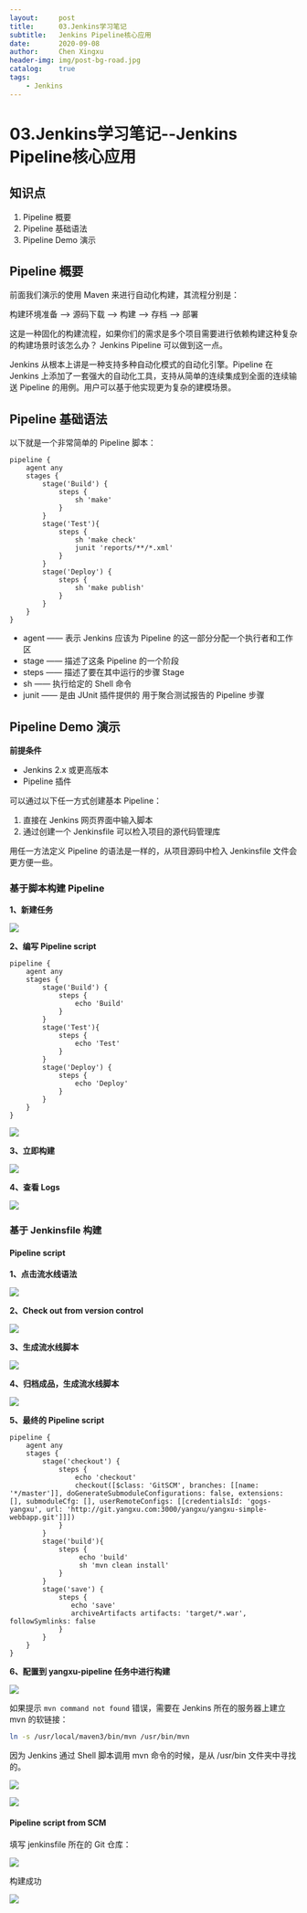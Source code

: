 ```yaml
---
layout:     post
title:      03.Jenkins学习笔记
subtitle:   Jenkins Pipeline核心应用
date:       2020-09-08
author:     Chen Xingxu
header-img: img/post-bg-road.jpg
catalog:    true
tags:
    - Jenkins
---
```

# 03.Jenkins学习笔记--Jenkins Pipeline核心应用

## 知识点

1. Pipeline 概要
2. Pipeline 基础语法
3. Pipeline Demo 演示

## Pipeline 概要

前面我们演示的使用 Maven 来进行自动化构建，其流程分别是：

构建环境准备 --> 源码下载 --> 构建 --> 存档 --> 部署

这是一种固化的构建流程，如果你们的需求是多个项目需要进行依赖构建这种复杂的构建场景时该怎么办？ Jenkins Pipeline 可以做到这一点。

Jenkins 从根本上讲是一种支持多种自动化模式的自动化引擎。Pipeline 在 Jenkins 上添加了一套强大的自动化工具，支持从简单的连续集成到全面的连续输送 Pipeline 的用例。用户可以基于他实现更为复杂的建模场景。

## Pipeline 基础语法

以下就是一个非常简单的 Pipeline 脚本：

```
pipeline {
    agent any 
    stages {
        stage('Build') { 
            steps { 
                sh 'make' 
            }
        }
        stage('Test'){
            steps {
                sh 'make check'
                junit 'reports/**/*.xml' 
            }
        }
        stage('Deploy') {
            steps {
                sh 'make publish'
            }
        }
    }
}

```

- agent —— 表示 Jenkins 应该为 Pipeline 的这一部分分配一个执行者和工作区
- stage —— 描述了这条 Pipeline 的一个阶段
- steps —— 描述了要在其中运行的步骤 Stage
- sh —— 执行给定的 Shell 命令
- junit —— 是由 JUnit 插件提供的 用于聚合测试报告的 Pipeline 步骤

## Pipeline Demo 演示

**前提条件**

- Jenkins 2.x 或更高版本
- Pipeline 插件

可以通过以下任一方式创建基本 Pipeline：

1. 直接在 Jenkins 网页界面中输入脚本
2. 通过创建一个 Jenkinsfile 可以检入项目的源代码管理库

用任一方法定义 Pipeline 的语法是一样的，从项目源码中检入 Jenkinsfile 文件会更方便一些。

### 基于脚本构建 Pipeline

**1、新建任务**

![](/img-post/2020-09-08-jenkins/03-01.png)

**2、编写 Pipeline script**

```
pipeline {
    agent any 
    stages {
        stage('Build') { 
            steps { 
                echo 'Build' 
            }
        }
        stage('Test'){
            steps {
                echo 'Test'
            }
        }
        stage('Deploy') {
            steps {
                echo 'Deploy'
            }
        }
    }
}
```

![](/img-post/2020-09-08-jenkins/03-02.png)

**3、立即构建**

![](/img-post/2020-09-08-jenkins/03-03.png)

**4、查看 Logs**

![](/img-post/2020-09-08-jenkins/03-04.png)

### 基于 Jenkinsfile 构建

#### Pipeline script

**1、点击流水线语法**

![](/img-post/2020-09-08-jenkins/03-05.png)

**2、Check out from version control**

![](/img-post/2020-09-08-jenkins/03-06.png)

**3、生成流水线脚本**

![](/img-post/2020-09-08-jenkins/03-07-no.png)

**4、归档成品，生成流水线脚本**

![](/img-post/2020-09-08-jenkins/03-08.png)

**5、最终的 Pipeline script**

```
pipeline {
    agent any 
    stages {
        stage('checkout') { 
            steps { 
                echo 'checkout' 
                checkout([$class: 'GitSCM', branches: [[name: '*/master']], doGenerateSubmoduleConfigurations: false, extensions: [], submoduleCfg: [], userRemoteConfigs: [[credentialsId: 'gogs-yangxu', url: 'http://git.yangxu.com:3000/yangxu/yangxu-simple-webbapp.git']]])
            }
        }
        stage('build'){
            steps {
                 echo 'build'
                 sh 'mvn clean install'
            }
        }
        stage('save') {
            steps {
               echo 'save'
               archiveArtifacts artifacts: 'target/*.war', followSymlinks: false
            }
        }
    }
}

```

**6、配置到 yangxu-pipeline 任务中进行构建**

![](/img-post/2020-09-08-jenkins/03-09.png)

如果提示 `mvn command not found` 错误，需要在 Jenkins 所在的服务器上建立 mvn 的软链接：

```bash
ln -s /usr/local/maven3/bin/mvn /usr/bin/mvn
```

因为 Jenkins 通过 Shell 脚本调用 mvn 命令的时候，是从 /usr/bin 文件夹中寻找的。

![](/img-post/2020-09-08-jenkins/03-10.png)

![](/img-post/2020-09-08-jenkins/03-11.png)

#### Pipeline script from SCM

填写 jenkinsfile 所在的 Git 仓库：

![](/img-post/2020-09-08-jenkins/03-12.png)

构建成功

![](/img-post/2020-09-08-jenkins/03-13.png)